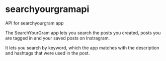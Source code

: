 # searchyourgramapi
API for searchyourgram app

The SearchYourGram app lets you search the posts you created, posts you are tagged in and your saved posts on Instragram.

It lets you search by keyword, which the app matches with the description and hashtags that were used in the post.
